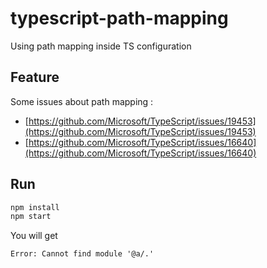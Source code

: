 # typescript-path-mapping
Using path mapping inside TS configuration

## Feature

Some issues about path mapping :
- [https://github.com/Microsoft/TypeScript/issues/19453](https://github.com/Microsoft/TypeScript/issues/19453)
- [https://github.com/Microsoft/TypeScript/issues/16640](https://github.com/Microsoft/TypeScript/issues/16640)

## Run

```bash
npm install
npm start
```

You will get
```
Error: Cannot find module '@a/.'
```